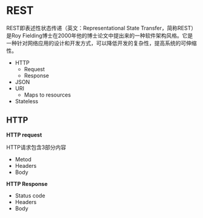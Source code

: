 # REST


REST即表述性状态传递（英文：Representational State Transfer，简称REST）是Roy Fielding博士在2000年他的博士论文中提出来的一种软件架构风格。它是一种针对网络应用的设计和开发方式，可以降低开发的复杂性，提高系统的可伸缩性。


- HTTP
  - Request
  - Response
- JSON
- URI
  - Maps to resources
- Stateless

## HTTP

**HTTP request**

HTTP请求包含3部分内容

- Metod
- Headers
- Body

**HTTP Response**

- Status code
- Headers
- Body

